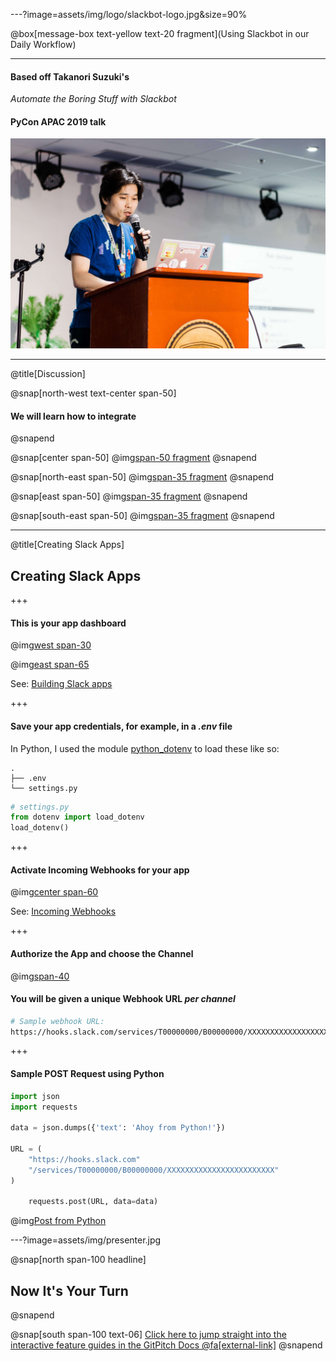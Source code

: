 ---?image=assets/img/logo/slackbot-logo.jpg&size=90%

@box[message-box text-yellow text-20 fragment](Using Slackbot in our Daily Workflow)

---

#### Based off **Takanori Suzuki's**
*Automate the Boring Stuff with Slackbot*
#### PyCon APAC 2019 talk

![Takanori Suzuki](assets/img/takanory.jpg)

---
@title[Discussion]

@snap[north-west text-center span-50]
#### We will learn how to integrate
@snapend

@snap[center span-50]
@img[span-50 fragment](assets/img/logo/slack-logo.png)
@snapend

@snap[north-east span-50]
@img[span-35 fragment](assets/img/logo/jira-logo.png)
@snapend

@snap[east span-50]
@img[span-35 fragment](assets/img/logo/python-logo.png)
@snapend

@snap[south-east span-50]
@img[span-35 fragment](assets/img/logo/shebang-logo.png)
@snapend

---
@title[Creating Slack Apps]

## Creating Slack Apps

+++

#### This is your app dashboard

@img[west span-30](https://puu.sh/D1yjy/790b023b66.png)

@img[east span-65](https://puu.sh/D1vRL/66ea9878e9.png)

See: [Building Slack apps](https://api.slack.com/slack-apps)

+++

#### Save your app credentials, for example, in a *.env* file
In Python, I used the module [python_dotenv](https://github.com/theskumar/python-dotenv) to load these like so:
```text
.
├── .env
└── settings.py
```

```Python
# settings.py
from dotenv import load_dotenv
load_dotenv()
```

+++

#### Activate Incoming Webhooks for your app
@img[center span-60](https://puu.sh/D1xTn/b301770221.png)

See: [Incoming Webhooks](https://api.slack.com/incoming-webhooks)

+++

#### Authorize the App and choose the Channel
@img[span-40](https://puu.sh/D1xZX/958aca4ec9.png)


#### You will be given a **unique Webhook URL** *per channel*
```Bash
# Sample webhook URL:
https://hooks.slack.com/services/T00000000/B00000000/XXXXXXXXXXXXXXXXXXXXXXXX
```

+++

#### Sample POST Request using Python
```Python
import json
import requests

data = json.dumps({'text': 'Ahoy from Python!'})

URL = (
    "https://hooks.slack.com"
    "/services/T00000000/B00000000/XXXXXXXXXXXXXXXXXXXXXXXX"
)

    requests.post(URL, data=data)
```

@img[Post from Python](https://puu.sh/D1ybm/da5515bfb4.png)

---?image=assets/img/presenter.jpg

@snap[north span-100 headline]
## Now It's Your Turn
@snapend

@snap[south span-100 text-06]
[Click here to jump straight into the interactive feature guides in the GitPitch Docs @fa[external-link]](https://gitpitch.com/docs/getting-started/tutorial/)
@snapend
